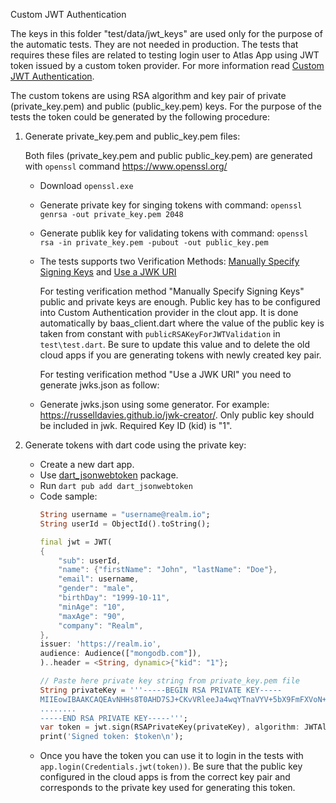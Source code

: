 Custom JWT Authentication

The keys in this folder "test/data/jwt_keys" are used only for the purpose of the automatic tests.
They are not needed in production.
The tests that requires these files are related to testing login user to Atlas App using JWT token issued by a custom token provider. For more information read [Custom JWT Authentication](https://www.mongodb.com/docs/atlas/app-services/authentication/custom-jwt/).

The custom tokens are using RSA algorithm and key pair of private (private_key.pem) and public (public_key.pem) keys.
For the purpose of the tests the token could be generated by the following procedure:

1. Generate private_key.pem and public_key.pem files:

    Both files (private_key.pem and public public_key.pem) are generated with `openssl` command https://www.openssl.org/

    * Download `openssl.exe`

    * Generate private key for singing tokens with command: `openssl genrsa -out private_key.pem 2048`

    * Generate publik key for validating tokens with command: `openssl rsa -in private_key.pem -pubout -out public_key.pem`

    * The tests supports two Verification Methods:
        [Manually Specify Signing Keys](https://www.mongodb.com/docs/atlas/app-services/authentication/custom-jwt/#manually-specify-signing-keys) and [Use a JWK URI](https://www.mongodb.com/docs/atlas/app-services/authentication/custom-jwt/#use-a-jwk-uri)

        For testing verification method "Manually Specify Signing Keys" public and private keys are enough. Public key has to be configured into Custom Authentication provider in the clout app. It is done automatically by baas_client.dart where the value of the public key is taken from constant with `publicRSAKeyForJWTValidation` in `test\test.dart`. Be sure to update this value and to delete the old cloud apps if you are generating tokens with newly created key pair.

        For testing verification method "Use a JWK URI" you need to generate jwks.json as follow:

    * Generate jwks.json using some generator. For example: https://russelldavies.github.io/jwk-creator/. Only public key should be included in jwk. Required Key ID (kid) is "1".

2. Generate tokens with dart code using the private key:
    * Create a new dart app.
    * Use [dart_jsonwebtoken](https://pub.dev/packages/dart_jsonwebtoken) package.
    * Run `dart pub add dart_jsonwebtoken`
    * Code sample:
        ```dart
        String username = "username@realm.io";
        String userId = ObjectId().toString();

        final jwt = JWT(
        {
            "sub": userId,
            "name": {"firstName": "John", "lastName": "Doe"},
            "email": username,
            "gender": "male",
            "birthDay": "1999-10-11",
            "minAge": "10",
            "maxAge": "90",
            "company": "Realm",
        },
        issuer: 'https://realm.io',
        audience: Audience(["mongodb.com"]),
        )..header = <String, dynamic>{"kid": "1"};

        // Paste here private key string from private_key.pem file
        String privateKey = '''-----BEGIN RSA PRIVATE KEY-----
        MIIEowIBAAKCAQEAvNHHs8T0AHD7SJ+CKvVRleeJa4wqYTnaVYV+5bX9FmFXVoN+
        ........
        -----END RSA PRIVATE KEY-----''';
        var token = jwt.sign(RSAPrivateKey(privateKey), algorithm: JWTAlgorithm.RS256, expiresIn: Duration(minutes: 3));
        print('Signed token: $token\n');
        ```
    * Once you have the token you can use it to login in the tests with `app.login(Credentials.jwt(token))`. Be sure that the public key configured in the cloud apps is from the correct key pair and corresponds to the private key used for generating this token.



